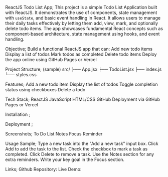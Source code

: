 ReactJS Todo List App;
This project is a simple Todo List Application built with ReactJS. It demonstrates the use of components, state management with `useState`, and basic event handling in React. It allows users to manage their daily tasks effectively by letting them add, view, mark, and optionally delete todo items. The app showcases fundamental React concepts such as component-based architecture, state management using hooks, and event handling.

Objective;
Build a functional ReactJS app that can:
Add new todo items
Display a list of todos
Mark todos as completed
Delete todo items
Deploy the app online using GitHub Pages or Vercel

Project Structure;
(sample)
src/
├── App.jsx
├── TodoList.jsx
├── index.js
└── styles.css

Features;
Add a new todo item
Display the list of todos
Toggle completion status using checkboxes
Delete a todo

Tech Stack;
ReactJS 
JavaScript 
HTML/CSS
GitHub
Deployment via GitHub Pages or Vercel

Installation ;

Deployment ;

Screenshots;
To Do List
Notes
Focus
Reminder

Usage Sample;
Type a new task into the "Add a new task" input box.
Click Add to add the task to the list.
Check the checkbox to mark a task as completed.
Click Delete to remove a task.
Use the Notes section for any extra reminders.
Write your key goal in the Focus section.

Links;
Github Repository:
Live Demo:
